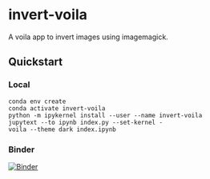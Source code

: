 invert-voila
============

A voila app to invert images using imagemagick.

Quickstart
----------

### Local

    conda env create
    conda activate invert-voila
    python -m ipykernel install --user --name invert-voila
    jupytext --to ipynb index.py --set-kernel -
    voila --theme dark index.ipynb

### Binder

[![Binder](https://mybinder.org/badge_logo.svg)](https://mybinder.org/v2/gh/thomasgilgenast/invert-voila/HEAD?urlpath=voila%2Frender%2Findex.py)

